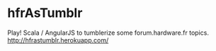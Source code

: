 hfrAsTumblr
===========

Play! Scala / AngularJS to tumblerize some forum.hardware.fr topics.
http://hfrastumblr.herokuapp.com/
